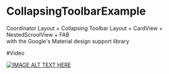 # CollapsingToolbarExample
Coordinator Layout + Collapsing Toolbar Layout + CardView + NestedScroolView + FAB  
with the Google's Material design support library

#Video 

[![IMAGE ALT TEXT HERE](http://img.youtube.com/vi/py26Y5a9JPI/0.jpg)](http://www.youtube.com/watch?v=py26Y5a9JPI)
